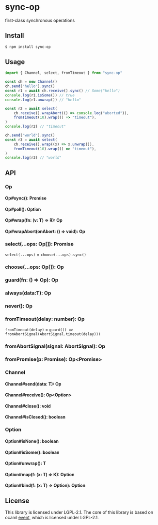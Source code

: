 # sync-op

first-class synchronous operations

## Install

```sh
$ npm install sync-op
```

## Usage

```typescript
import { Channel, select, fromTimeout } from "sync-op"

const ch = new Channel()
ch.send("hello").sync()
const r1 = await ch.receive().sync() // Some("hello")
console.log(r1.isSome()) // true
console.log(r1.unwrap()) // "hello"

const r2 = await select(
	ch.receive().wrapAbort(() => console.log("aborted")),
	fromTimeout(10).wrap(() => "timeout"),
)
console.log(r2) // "timeout"

ch.send("world").sync()
const r3 = await select(
	ch.receive().wrap((x) => x.unwrap()),
	fromTimeout(10).wrap(() => "timeout"),
)
console.log(r3) // "world"
```

## API

### Op<T>

#### Op<T>#sync(): Promise<T>

#### Op<T>#poll(): Option<T>

#### Op<T>#wrap<R>(fn: (v: T) => R): Op<R>

#### Op<T>#wrapAbort(onAbort: () => void): Op<T>

### select<T>(...ops: Op<T>[]): Promise<T>

`select(...ops)` = `choose(...ops).sync()`

### choose<T>(...ops: Op<T>[]): Op<T>

### guard<T>(fn: () => Op<T>): Op<T>

### always<T>(data:T): Op<T>

### never(): Op<never>

### fromTimeout(delay: number): Op<unknown>

`fromTimeout(delay)` = `guard(() => fromAbortSignal(AbortSignal.timeout(delay)))`

### fromAbortSignal(signal: AbortSignal): Op<unknown>

### fromPromise<T>(p: Promise<T>): Op<Promise<T>>

### Channel<T>

#### Channel<T>#send(data: T): Op<boolean>

#### Channel<T>#receive(): Op<Option<T>>

#### Channel<T>#close(): void

#### Channel<T>#isClosed(): boolean

### Option<T>

#### Option<T>#isNone(): boolean

#### Option<T>#isSome(): boolean

#### Option<T>#unwrap(): T

#### Option<T>#map<K>(f: (x: T) => K): Option<K>

#### Option<T>#bind<K>(f: (x: T) => Option<K>): Option<K>

## License

This library is licensed under LGPL-2.1.
The core of this library is based on ocaml [event](https://github.com/ocaml/ocaml/blob/5.0.0/otherlibs/systhreads/event.ml), which is licensed under LGPL-2.1.
